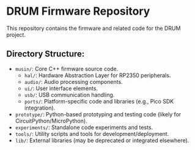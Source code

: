 # DRUM Firmware Repository

This repository contains the firmware and related code for the DRUM project.

## Directory Structure:

- `musin/`: Core C++ firmware source code.
  - `hal/`: Hardware Abstraction Layer for RP2350 peripherals.
  - `audio/`: Audio processing components.
  - `ui/`: User interface elements.
  - `usb/`: USB communication handling.
  - `ports/`: Platform-specific code and libraries (e.g., Pico SDK integration).
- `prototype/`: Python-based prototyping and testing code (likely for CircuitPython/MicroPython).
- `experiments/`: Standalone code experiments and tests.
- `tools/`: Utility scripts and tools for development/deployment.
- `lib/`: External libraries (may be deprecated or integrated elsewhere).
